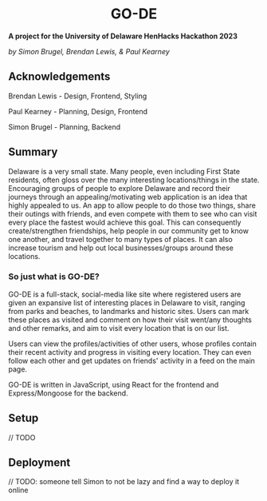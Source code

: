 <h1><center>GO-DE</center></h1>

**A project for the University of Delaware HenHacks Hackathon 2023**

_by Simon Brugel, Brendan Lewis, & Paul Kearney_

## Acknowledgements

Brendan Lewis - Design, Frontend, Styling

Paul Kearney - Planning, Design, Frontend

Simon Brugel - Planning, Backend

## Summary

Delaware is a very small state. Many people, even including First State residents, often gloss over the many interesting locations/things in the state. Encouraging groups of people to explore Delaware and record their journeys through an appealing/motivating web application is an idea that highly appealed to us. An app to allow people to do those two things, share their outings with friends, and even compete with them to see who can visit every place the fastest would achieve this goal. This can consequently create/strengthen friendships, help people in our community get to know one another, and travel together to many types of places. It can also increase tourism and help out local businesses/groups around these locations.

### So just what is GO-DE?

GO-DE is a full-stack, social-media like site where registered users are given an expansive list of interesting places in Delaware to visit, ranging from parks and beaches, to landmarks and historic sites. Users can mark these places as visited and comment on how their visit went/any thoughts and other remarks, and aim to visit every location that is on our list.

Users can view the profiles/activities of other users, whose profiles contain their recent activity and progress in visiting every location. They can even follow each other and get updates on friends' activity in a feed on the main page.

GO-DE is written in JavaScript, using React for the frontend and Express/Mongoose for the backend.

## Setup

// TODO

## Deployment

// TODO: someone tell Simon to not be lazy and find a way to deploy it online
